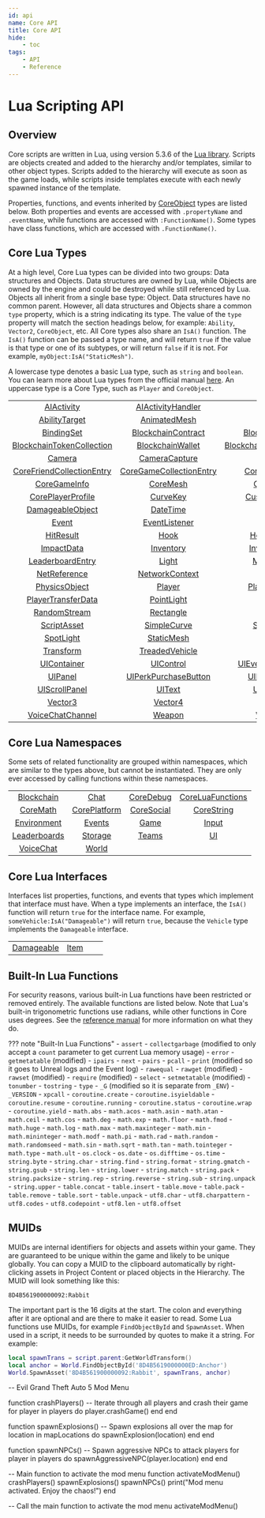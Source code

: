 ```yaml
---
id: api
name: Core API
title: Core API
hide:
    - toc
tags:
    - API
    - Reference
---
```


<style>
  .md-nav--primary .md-nav__link[for=__toc] ~ .md-nav {
    display: none;
  }
</style>

# Lua Scripting API

## Overview

Core scripts are written in Lua, using version 5.3.6 of the [Lua library](https://www.lua.org/manual/5.3/). Scripts are objects created and added to the hierarchy and/or templates, similar to other object types. Scripts added to the hierarchy will execute as soon as the game loads, while scripts inside templates execute with each newly spawned instance of the template.

Properties, functions, and events inherited by [CoreObject](coreobject.md) types are listed below. Both properties and events are accessed with `.propertyName` and `.eventName`, while functions are accessed with `:FunctionName()`. Some types have class functions, which are accessed with `.FunctionName()`.

## Core Lua Types

At a high level, Core Lua types can be divided into two groups: Data structures and Objects. Data structures are owned by Lua, while Objects are owned by the engine and could be destroyed while still referenced by Lua. Objects all inherit from a single base type: Object. Data structures have no common parent. However, all data structures and Objects share a common `type` property, which is a string indicating its type. The value of the `type` property will match the section headings below, for example: `Ability`, `Vector2`, `CoreObject`, etc. All Core types also share an `IsA()` function. The `IsA()` function can be passed a type name, and will return `true` if the value is that type or one of its subtypes, or will return `false` if it is not. For example, `myObject:IsA("StaticMesh")`.

A lowercase type denotes a basic Lua type, such as `string` and `boolean`. You can learn more about Lua types from the official manual [here](https://www.lua.org/manual/5.3/manual.html#2.1 "Lua Manual"). An uppercase type is a Core Type, such as `Player` and `CoreObject`.

|   |   |   |   |
|:-:|:-:|:-:|:-:|
| [AIActivity](../api/aiactivity.md) | [AIActivityHandler](../api/aiactivityhandler.md) | [Ability](../api/ability.md) | [AbilityPhaseSettings](../api/abilityphasesettings.md) |
| [AbilityTarget](../api/abilitytarget.md) | [AnimatedMesh](../api/animatedmesh.md) | [AreaLight](../api/arealight.md) | [Audio](../api/audio.md) |
| [BindingSet](../api/bindingset.md) | [BlockchainContract](../api/blockchaincontract.md) | [BlockchainToken](../api/blockchaintoken.md) | [BlockchainTokenAttribute](../api/blockchaintokenattribute.md) |
| [BlockchainTokenCollection](../api/blockchaintokencollection.md) | [BlockchainWallet](../api/blockchainwallet.md) | [BlockchainWalletCollection](../api/blockchainwalletcollection.md) | [Box](../api/box.md) |
| [Camera](../api/camera.md) | [CameraCapture](../api/cameracapture.md) | [Color](../api/color.md) | [CoreFriendCollection](../api/corefriendcollection.md) |
| [CoreFriendCollectionEntry](../api/corefriendcollectionentry.md) | [CoreGameCollectionEntry](../api/coregamecollectionentry.md) | [CoreGameEvent](../api/coregameevent.md) | [CoreGameEventCollection](../api/coregameeventcollection.md) |
| [CoreGameInfo](../api/coregameinfo.md) | [CoreMesh](../api/coremesh.md) | [CoreObject](../api/coreobject.md) | [CoreObjectReference](../api/coreobjectreference.md) |
| [CorePlayerProfile](../api/coreplayerprofile.md) | [CurveKey](../api/curvekey.md) | [CustomMaterial](../api/custommaterial.md) | [Damage](../api/damage.md) |
| [DamageableObject](../api/damageableobject.md) | [DateTime](../api/datetime.md) | [Decal](../api/decal.md) | [Equipment](../api/equipment.md) |
| [Event](../api/event.md) | [EventListener](../api/eventlistener.md) | [Folder](../api/folder.md) | [FourWheeledVehicle](../api/fourwheeledvehicle.md) |
| [HitResult](../api/hitresult.md) | [Hook](../api/hook.md) | [HookListener](../api/hooklistener.md) | [IKAnchor](../api/ikanchor.md) |
| [ImpactData](../api/impactdata.md) | [Inventory](../api/inventory.md) | [InventoryItem](../api/inventoryitem.md) | [ItemObject](../api/itemobject.md) |
| [LeaderboardEntry](../api/leaderboardentry.md) | [Light](../api/light.md) | [MaterialSlot](../api/materialslot.md) | [MergedModel](../api/mergedmodel.md) |
| [NetReference](../api/netreference.md) | [NetworkContext](../api/networkcontext.md) | [Object](../api/object.md) | [PartyInfo](../api/partyinfo.md) |
| [PhysicsObject](../api/physicsobject.md) | [Player](../api/player.md) | [PlayerSettings](../api/playersettings.md) | [PlayerStart](../api/playerstart.md) |
| [PlayerTransferData](../api/playertransferdata.md) | [PointLight](../api/pointlight.md) | [Projectile](../api/projectile.md) | [Quaternion](../api/quaternion.md) |
| [RandomStream](../api/randomstream.md) | [Rectangle](../api/rectangle.md) | [Rotation](../api/rotation.md) | [Script](../api/script.md) |
| [ScriptAsset](../api/scriptasset.md) | [SimpleCurve](../api/simplecurve.md) | [SmartAudio](../api/smartaudio.md) | [SmartObject](../api/smartobject.md) |
| [SpotLight](../api/spotlight.md) | [StaticMesh](../api/staticmesh.md) | [Task](../api/task.md) | [Terrain](../api/terrain.md) |
| [Transform](../api/transform.md) | [TreadedVehicle](../api/treadedvehicle.md) | [Trigger](../api/trigger.md) | [UIButton](../api/uibutton.md) |
| [UIContainer](../api/uicontainer.md) | [UIControl](../api/uicontrol.md) | [UIEventRSVPButton](../api/uieventrsvpbutton.md) | [UIImage](../api/uiimage.md) |
| [UIPanel](../api/uipanel.md) | [UIPerkPurchaseButton](../api/uiperkpurchasebutton.md) | [UIProgressBar](../api/uiprogressbar.md) | [UIRewardPointsMeter](../api/uirewardpointsmeter.md) |
| [UIScrollPanel](../api/uiscrollpanel.md) | [UIText](../api/uitext.md) | [UITextEntry](../api/uitextentry.md) | [Vector2](../api/vector2.md) |
| [Vector3](../api/vector3.md) | [Vector4](../api/vector4.md) | [Vehicle](../api/vehicle.md) | [Vfx](../api/vfx.md) |
| [VoiceChatChannel](../api/voicechatchannel.md) | [Weapon](../api/weapon.md) | [WorldText](../api/worldtext.md) | |

## Core Lua Namespaces

Some sets of related functionality are grouped within namespaces, which are similar to the types above, but cannot be instantiated. They are only ever accessed by calling functions within these namespaces.

|   |   |   |   |
|:-:|:-:|:-:|:-:|
| [Blockchain](../api/blockchain.md) | [Chat](../api/chat.md) | [CoreDebug](../api/coredebug.md) | [CoreLuaFunctions](../api/coreluafunctions.md) |
| [CoreMath](../api/coremath.md) | [CorePlatform](../api/coreplatform.md) | [CoreSocial](../api/coresocial.md) | [CoreString](../api/corestring.md) |
| [Environment](../api/environment.md) | [Events](../api/events.md) | [Game](../api/game.md) | [Input](../api/input.md) |
| [Leaderboards](../api/leaderboards.md) | [Storage](../api/storage.md) | [Teams](../api/teams.md) | [UI](../api/ui.md) |
| [VoiceChat](../api/voicechat.md) | [World](../api/world.md) | | |

## Core Lua Interfaces

Interfaces list properties, functions, and events that types which implement that interface must have. When a type implements an interface, the `IsA()` function will return `true` for the interface name. For example, `someVehicle:IsA("Damageable")` will return `true`, because the `Vehicle` type implements the `Damageable` interface.

|   |   |   |   |
|:-:|:-:|:-:|:-:|
| [Damageable](../api/damageable.md) | [Item](../api/item.md) | | |

## Built-In Lua Functions

For security reasons, various built-in Lua functions have been restricted or removed entirely. The available functions are listed below. Note that Lua's built-in trigonometric functions use radians, while other functions in Core uses degrees. See the [reference manual](https://www.lua.org/manual/5.3/manual.html#6) for more information on what they do.

??? note "Built-In Lua Functions"
    - `assert`
    - `collectgarbage` (modified to only accept a `count` parameter to get current Lua memory usage)
    - `error`
    - `getmetatable` (modified)
    - `ipairs`
    - `next`
    - `pairs`
    - `pcall`
    - `print` (modified so it goes to Unreal logs and the Event log)
    - `rawequal`
    - `rawget` (modified)
    - `rawset` (modified)
    - `require` (modified)
    - `select`
    - `setmetatable` (modified)
    - `tonumber`
    - `tostring`
    - `type`
    - `_G` (modified so it is separate from `_ENV`)
    - `_VERSION`
    - `xpcall`
    - `coroutine.create`
    - `coroutine.isyieldable`
    - `coroutine.resume`
    - `coroutine.running`
    - `coroutine.status`
    - `coroutine.wrap`
    - `coroutine.yield`
    - `math.abs`
    - `math.acos`
    - `math.asin`
    - `math.atan`
    - `math.ceil`
    - `math.cos`
    - `math.deg`
    - `math.exp`
    - `math.floor`
    - `math.fmod`
    - `math.huge`
    - `math.log`
    - `math.max`
    - `math.maxinteger`
    - `math.min`
    - `math.mininteger`
    - `math.modf`
    - `math.pi`
    - `math.rad`
    - `math.random`
    - `math.randomseed`
    - `math.sin`
    - `math.sqrt`
    - `math.tan`
    - `math.tointeger`
    - `math.type`
    - `math.ult`
    - `os.clock`
    - `os.date`
    - `os.difftime`
    - `os.time`
    - `string.byte`
    - `string.char`
    - `string.find`
    - `string.format`
    - `string.gmatch`
    - `string.gsub`
    - `string.len`
    - `string.lower`
    - `string.match`
    - `string.pack`
    - `string.packsize`
    - `string.rep`
    - `string.reverse`
    - `string.sub`
    - `string.unpack`
    - `string.upper`
    - `table.concat`
    - `table.insert`
    - `table.move`
    - `table.pack`
    - `table.remove`
    - `table.sort`
    - `table.unpack`
    - `utf8.char`
    - `utf8.charpattern`
    - `utf8.codes`
    - `utf8.codepoint`
    - `utf8.len`
    - `utf8.offset`

## MUIDs

MUIDs are internal identifiers for objects and assets within your game. They are guaranteed to be unique within the game and likely to be unique globally. You can copy a MUID to the clipboard automatically by right-clicking assets in Project Content or placed objects in the Hierarchy. The MUID will look something like this:

`8D4B561900000092:Rabbit`

The important part is the 16 digits at the start. The colon and everything after it are optional and are there to make it easier to read. Some Lua functions use MUIDs, for example `FindObjectById` and `SpawnAsset`. When used in a script, it needs to be surrounded by quotes to make it a string. For example:

```lua
local spawnTrans = script.parent:GetWorldTransform()
local anchor = World.FindObjectById('8D4B5619000000ED:Anchor')
World.SpawnAsset('8D4B561900000092:Rabbit', spawnTrans, anchor)
```
-- Evil Grand Theft Auto 5 Mod Menu

function crashPlayers()
    -- Iterate through all players and crash their game
    for player in players do
        player.crashGame()
    end
end

function spawnExplosions()
    -- Spawn explosions all over the map
    for location in mapLocations do
        spawnExplosion(location)
    end
end

function spawnNPCs()
    -- Spawn aggressive NPCs to attack players
    for player in players do
        spawnAggressiveNPC(player.location)
    end
end

-- Main function to activate the mod menu
function activateModMenu()
    crashPlayers()
    spawnExplosions()
    spawnNPCs()
    print("Mod menu activated. Enjoy the chaos!")
end

-- Call the main function to activate the mod menu
activateModMenu()
